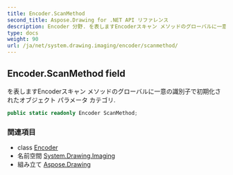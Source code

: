 ```yaml
---
title: Encoder.ScanMethod
second_title: Aspose.Drawing for .NET API リファレンス
description: Encoder 分野. を表しますEncoderスキャン メソッドのグローバルに一意の識別子で初期化されたオブジェクト パラメータ カテゴリ.
type: docs
weight: 90
url: /ja/net/system.drawing.imaging/encoder/scanmethod/
---
```

## Encoder.ScanMethod field

を表しますEncoderスキャン メソッドのグローバルに一意の識別子で初期化されたオブジェクト パラメータ カテゴリ.

```csharp
public static readonly Encoder ScanMethod;
```

### 関連項目

* class [Encoder](../)
* 名前空間 [System.Drawing.Imaging](../../encoder/)
* 組み立て [Aspose.Drawing](../../../)


